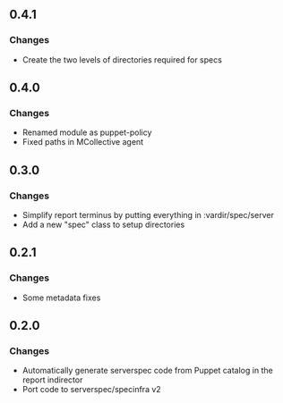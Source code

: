 ## 0.4.1
### Changes

* Create the two levels of directories required for specs

## 0.4.0
### Changes

* Renamed module as puppet-policy
* Fixed paths in MCollective agent

## 0.3.0
### Changes

* Simplify report terminus by putting everything in :vardir/spec/server
* Add a new "spec" class to setup directories

## 0.2.1
### Changes

* Some metadata fixes

## 0.2.0
### Changes

* Automatically generate serverspec code from Puppet catalog in the report indirector
* Port code to serverspec/specinfra v2
